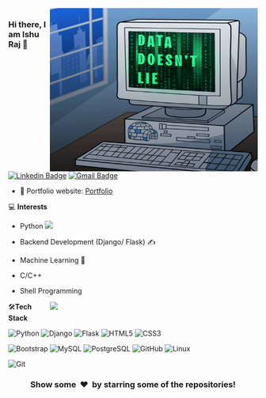 <img align="right" src="https://github.com/stunner007-ir/stunner007-ir/blob/main/img.gif" alt="Coder GIF" width="420" height="330">



### Hi there, I am Ishu Raj 👋
[![Linkedin Badge](https://img.shields.io/badge/-ishuraj-blue?style=flat-square&logo=Linkedin&logoColor=white&link=https://www.linkedin.com/in/ishu-raj/)](https://www.linkedin.com/in/rajaprerak/)
[![Gmail Badge](https://img.shields.io/badge/-ishu9693raj@gmail.com-c14438?style=flat-square&logo=Gmail&logoColor=white&link=mailto:rajaprerak@gmail.com)](mailto:ishu9693raj@gmail.com) 

- 🎯 Portfolio website: [Portfolio](https://stunner007-ir.github.io/)

💻 **Interests**
- Python <img src="https://media.giphy.com/media/WUlplcMpOCEmTGBtBW/giphy.gif" width="30"> 
- Backend Development (Django/ Flask) ✍️
- Machine Learning 🧐
- C/C++
- Shell Programming

    <a href="https://github.com/anuraghazra/github-readme-stats" title="Go to Source">
      <img align="right" width=420 height="auto" src="https://github-readme-stats.vercel.app/api?username=stunner007-ir&show_icons=true&theme=dark&border_color=61dafb&hide_border=true&include_all_commits=true" />
    </a>
    
🛠**Tech Stack**

![Python](https://img.shields.io/badge/-Python-000000?style=flat&logo=python)
![Django](https://img.shields.io/badge/-Django-000000?style=flat&logo=Django)
![Flask](https://img.shields.io/badge/-Flask-000000?style=flat&logo=Flask)
![HTML5](https://img.shields.io/badge/-HTML5-000000?style=flat&logo=HTML5)
![CSS3](https://img.shields.io/badge/-CSS3-000000?style=flat&logo=CSS3)

![Bootstrap](https://img.shields.io/badge/-Bootstrap-000000?style=flat&logo=bootstrap)
![MySQL](https://img.shields.io/badge/-MySQL-000000?style=flat&logo=MySQL)
![PostgreSQL](https://img.shields.io/badge/-PostgreSQL-000000?style=flat&logo=PostgreSQL)
![GitHub](https://img.shields.io/badge/-GitHub-000000?style=flat&logo=github&logoColor=FFFFFF)
![Linux](https://img.shields.io/badge/-Linux-000000?style=flat&logo=linux&logoColor=FCC624)

![Git](https://img.shields.io/badge/-Git-000000?style=flat&logo=git&logoColor=F05032)

<div align="center">
    <h3 align="center">Show some &nbsp;❤️&nbsp; by starring some of the repositories!</h3>
</div>
